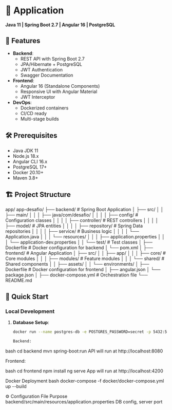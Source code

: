 # 🚀 Application 

**Java 11 | Spring Boot 2.7 | Angular 16 | PostgreSQL**


## 📌 Features

- **Backend**: 
  - REST API with Spring Boot 2.7
  - JPA/Hibernate + PostgreSQL
  - JWT Authentication
  - Swagger Documentation
- **Frontend**:
  - Angular 16 (Standalone Components)
  - Responsive UI with Angular Material
  - JWT Interceptor
- **DevOps**:
  - Dockerized containers
  - CI/CD ready
  - Multi-stage builds

## 🛠️ Prerequisites

- Java JDK 11
- Node.js 18.x
- Angular CLI 16.x
- PostgreSQL 17+
- Docker 20.10+
- Maven 3.8+

## 🏗️ Project Structure
app/
app-desafio/
├── backend/                  # Spring Boot Application
│   ├── src/
│   │   ├── main/
│   │   │   ├── java/com/desafio/
│   │   │   │   ├── config/      # Configuration classes
│   │   │   │   ├── controller/  # REST controllers
│   │   │   │   ├── model/       # JPA entities
│   │   │   │   ├── repository/  # Spring Data repositories
│   │   │   │   ├── service/     # Business logic
│   │   │   │   └── Application.java
│   │   │   └── resources/
│   │   │       ├── application.properties
│   │   │       └── application-dev.properties
│   │   └── test/              # Test classes
│   ├── Dockerfile            # Docker configuration for backend
│   └── pom.xml
│
├── frontend/                 # Angular Application
│   ├── src/
│   │   ├── app/
│   │   │   ├── core/         # Core modules
│   │   │   ├── modules/      # Feature modules
│   │   │   └── shared/       # Shared components
│   │   ├── assets/
│   │   └── environments/
│   ├── Dockerfile            # Docker configuration for frontend
│   ├── angular.json
│   └── package.json
│
├── docker-compose.yml        # Orchestration file
└── README.md



## 🚀 Quick Start

### Local Development

1. **Database Setup**:
   ```bash
   docker run --name postgres-db -e POSTGRES_PASSWORD=secret -p 5432:5432 -d postgres:17

   Backend:

bash
cd backend
mvn spring-boot:run
API will run at http://localhost:8080

Frontend:

bash
cd frontend
npm install
ng serve
App will run at http://localhost:4200

Docker Deployment
bash
docker-compose -f docker/docker-compose.yml up --build

⚙️ Configuration
File	Purpose
backend/src/main/resources/application.properties	DB config, server port
